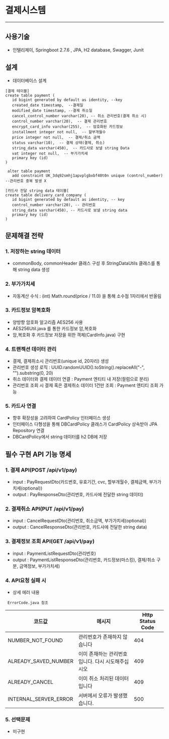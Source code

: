 # 결제시스템

--------------------
## 사용기술
- 인텔리제이, Springboot 2.7.6 , JPA, H2 database, Swagger, Junit

## 설계
- 데이터베이스 설계
````
[결제 테이블]
create table payment (  
   id bigint generated by default as identity, --key 
   created_date timestamp,  --결제일
   modified_date timestamp, --결제 취소일   
   cancel_control_number varchar(20), -- 취소 관리번호(결제 취소 시)  
   control_number varchar(20),  -- 결제 관리번호 
   encrypt_card_info varchar(255),  -- 암호화된 카드정보
   installment integer not null,  -- 할부개월수
   price integer not null,  -- 결제/취소 금액
   status varchar(10),  -- 결제 상태(결제, 취소)
   string_data varchar(450),  -- 카드사로 보낼 string Data
   vat integer not null,  -- 부가가치세
   primary key (id)  
)

 alter table payment 
   add constraint UK_3dq92smhj1apvplgbxbf40t0n unique (control_number) --관리번호 중복 발생 X
````

````
[카드사 전달 string data 테이블[
create table delivery_card_company (
   id bigint generated by default as identity, -- key
   control_number varchar(20), -- 관리번호 
   string_data varchar(450), -- 카드사로 보낼 string data
   primary key (id)
)
````

## 문제해결 전략
### 1. 저장하는 string 데이터
- commonBody, commonHeader 클래스 구성 후 StringDataUtils 클래스를 통해 string data 생성

### 2. 부가가치세
- 자동계산 수식 : (int) Math.round(price / 11.0) 을 통해 소수점 1자리에서 반올림

### 3. 카드정보 암복호화
- 양방향 암호화 알고리즘 AES256 사용
- AES256Util.java 를 통한 카드정보 암,복호화
- 암,복호화 후 카드정보 저장을 위한 객체(CardInfo.java) 구현
### 4. 트랜젝션 데이터 관리
- 결제, 결제취소시 관리번호(unique id, 20자리) 생성
- 관리번호 생성 로직 : UUID.randomUUID().toString().replaceAll("-", "").substring(0, 20)
- 취소 데이터와 결제 데이터 연결 : Payment 엔티티 내 저장(컬럼으로 분리)
- 관리번호 조회 시 결제 혹은 결제취소 데이터 1건만 조회 : Payment 엔티티 조회 가능

### 5. 카드사 연결
- 향후 확장성을 고려하여 CardPolicy 인터페이스 생성
- 인터페이스 다형성을 통해 DBCardPolicy 클래스가 CardPolicy 상속받아 JPA Repository 연결
- DBCardPolicy에서 string 데이터를 h2 DB에 저장

## 필수 구현 API 기능 명세
### 1. 결제 API(POST /api/v1/pay)
- input : PayRequestDto(카드번호, 유효기간, cvc, 할부개월수, 결제금액, 부가가치세(optional))
- output : PayResponseDto(관리번호, 카드사에 전달한 string 데이터)
### 2. 결제취소 API(PUT /api/v1/pay)
- input : CancelRequestDto(관리번호, 취소금액, 부가가치세(optional))
- output : CancelResponseDto(관리번호, 카드사에 전달한 string data)

### 3. 결제정보 조회 API(GET /api/v1/pay)
- input : PaymentListRequestDto(관리번호)
- output : PaymentListResponseDto(관리번호, 카드정보(마스킹), 결제/취소 구분, 금액정보, 부가가치세)

### 4. API요청 실패 시
- 상세 에러 내용
 ```
  ErrorCode.java 참조
 ```


  코드값|메시지|Http Status Code
  ---|---|---|
  NUMBER_NOT_FOUND|관리번호가 존재하지 않습니다|404
  ALREADY_SAVED_NUMBER|이미 존재하는 관리번호입니다. 다시 시도해주십시오|409
  ALREADY_CANCEL|이미 취소 처리된 데이터입니다|409
  INTERNAL_SERVER_ERROR|서버에서 오류가 발생했습니다.|500
  


### 5. 선택문제 
- 미구현

